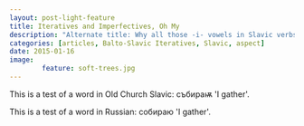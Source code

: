 ```yaml
---
layout: post-light-feature
title: Iteratives and Imperfectives, Oh My
description: "Alternate title: Why all those -i- vowels in Slavic verbs are really, really interesting."
categories: [articles, Balto-Slavic Iteratives, Slavic, aspect] 
date: 2015-01-16
image: 
        feature: soft-trees.jpg
---
```


This is a test of a word in Old Church Slavic: <span lang="ocs">събираѭ</span> 'I gather'.

This is a test of a word in Russian: <span lang="russ">собираю</span> 'I gather'.

